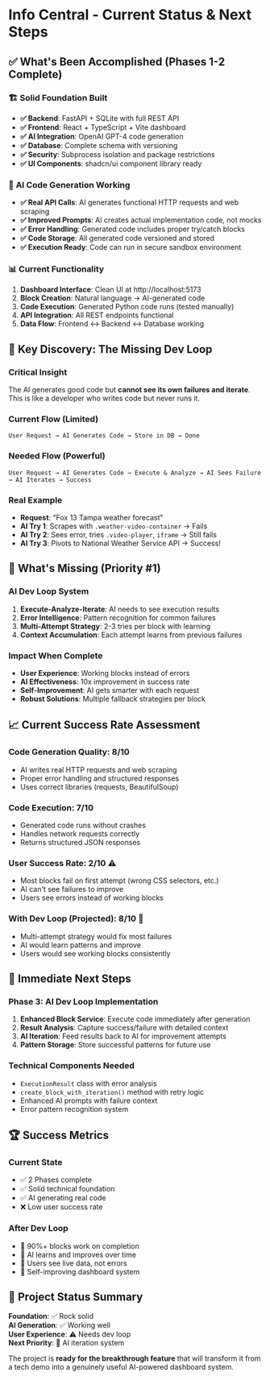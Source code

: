 # Info Central - Current Status & Next Steps

## ✅ What's Been Accomplished (Phases 1-2 Complete)

### 🏗️ **Solid Foundation Built**
- **✅ Backend**: FastAPI + SQLite with full REST API
- **✅ Frontend**: React + TypeScript + Vite dashboard
- **✅ AI Integration**: OpenAI GPT-4 code generation
- **✅ Database**: Complete schema with versioning
- **✅ Security**: Subprocess isolation and package restrictions
- **✅ UI Components**: shadcn/ui component library ready

### 🤖 **AI Code Generation Working**
- **✅ Real API Calls**: AI generates functional HTTP requests and web scraping
- **✅ Improved Prompts**: AI creates actual implementation code, not mocks
- **✅ Error Handling**: Generated code includes proper try/catch blocks
- **✅ Code Storage**: All generated code versioned and stored
- **✅ Execution Ready**: Code can run in secure sandbox environment

### 📊 **Current Functionality**
1. **Dashboard Interface**: Clean UI at http://localhost:5173
2. **Block Creation**: Natural language → AI-generated code
3. **Code Execution**: Generated Python code runs (tested manually)
4. **API Integration**: All REST endpoints functional
5. **Data Flow**: Frontend ↔ Backend ↔ Database working

## 🎯 **Key Discovery: The Missing Dev Loop**

### **Critical Insight**
The AI generates good code but **cannot see its own failures and iterate**. This is like a developer who writes code but never runs it.

### **Current Flow** (Limited)
```
User Request → AI Generates Code → Store in DB → Done
```

### **Needed Flow** (Powerful)
```
User Request → AI Generates Code → Execute & Analyze → AI Sees Failure → AI Iterates → Success
```

### **Real Example**
- **Request**: "Fox 13 Tampa weather forecast"
- **AI Try 1**: Scrapes with `.weather-video-container` → Fails
- **AI Try 2**: Sees error, tries `.video-player`, `iframe` → Still fails  
- **AI Try 3**: Pivots to National Weather Service API → Success!

## 🚧 **What's Missing (Priority #1)**

### **AI Dev Loop System**
1. **Execute-Analyze-Iterate**: AI needs to see execution results
2. **Error Intelligence**: Pattern recognition for common failures
3. **Multi-Attempt Strategy**: 2-3 tries per block with learning
4. **Context Accumulation**: Each attempt learns from previous failures

### **Impact When Complete**
- **User Experience**: Working blocks instead of errors
- **AI Effectiveness**: 10x improvement in success rate
- **Self-Improvement**: AI gets smarter with each request
- **Robust Solutions**: Multiple fallback strategies per block

## 📈 **Current Success Rate Assessment**

### **Code Generation Quality**: 8/10
- AI writes real HTTP requests and web scraping
- Proper error handling and structured responses
- Uses correct libraries (requests, BeautifulSoup)

### **Code Execution**: 7/10  
- Generated code runs without crashes
- Handles network requests correctly
- Returns structured JSON responses

### **User Success Rate**: 2/10 ⚠️
- Most blocks fail on first attempt (wrong CSS selectors, etc.)
- AI can't see failures to improve
- Users see errors instead of working blocks

### **With Dev Loop (Projected)**: 8/10 🎯
- Multi-attempt strategy would fix most failures
- AI would learn patterns and improve
- Users would see working blocks consistently

## 🎯 **Immediate Next Steps**

### **Phase 3: AI Dev Loop Implementation**
1. **Enhanced Block Service**: Execute code immediately after generation
2. **Result Analysis**: Capture success/failure with detailed context  
3. **AI Iteration**: Feed results back to AI for improvement attempts
4. **Pattern Storage**: Store successful patterns for future use

### **Technical Components Needed**
- `ExecutionResult` class with error analysis
- `create_block_with_iteration()` method with retry logic
- Enhanced AI prompts with failure context
- Error pattern recognition system

## 🏆 **Success Metrics**

### **Current State**
- ✅ 2 Phases complete
- ✅ Solid technical foundation
- ✅ AI generating real code
- ❌ Low user success rate

### **After Dev Loop**
- 🎯 90%+ blocks work on completion
- 🎯 AI learns and improves over time
- 🎯 Users see live data, not errors
- 🎯 Self-improving dashboard system

## 📁 **Project Status Summary**

**Foundation**: ✅ Rock solid  
**AI Generation**: ✅ Working well  
**User Experience**: ⚠️ Needs dev loop  
**Next Priority**: 🚧 AI iteration system

The project is **ready for the breakthrough feature** that will transform it from a tech demo into a genuinely useful AI-powered dashboard system.